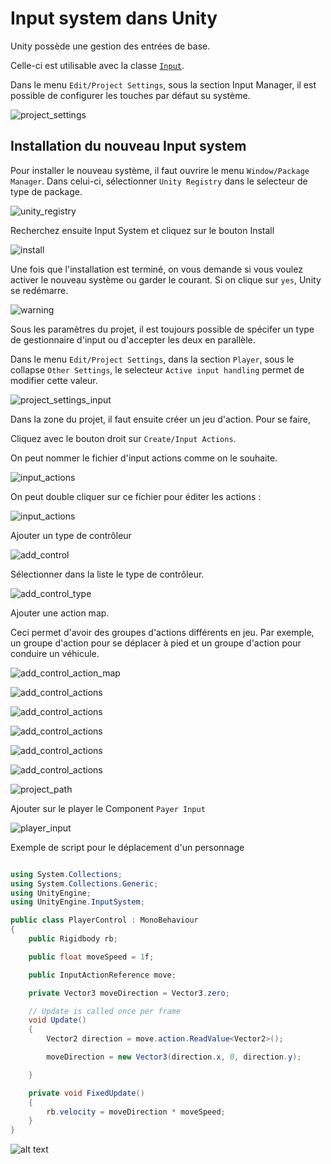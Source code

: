 # Input system dans Unity

Unity possède une gestion des entrées de base.

Celle-ci est utilisable avec la classe [```Input```](https://docs.unity3d.com/ScriptReference/Input.html). 

Dans le menu ```Edit/Project Settings```, sous la section Input Manager, il est possible de configurer les touches par défaut su système.

![project_settings](Images/inputsystem_project_settings.png)

## Installation du nouveau Input system

Pour installer le nouveau système, il faut ouvrire le menu ```Window/Package Manager```. Dans celui-ci, sélectionner  ```Unity Registry``` dans le selecteur de type de package.

![unity_registry](Images/inputsystem_unity_registry.png)

Recherchez ensuite Input System et cliquez sur le bouton Install

![install](Images/inputsystem_install.png)

Une fois que l'installation est terminé, on vous demande si vous voulez activer le nouveau système ou garder le courant. Si on clique sur ```yes```, Unity se redémarre.

![warning](Images/inputsystem_warning.png)

Sous les paramètres du projet, il est toujours possible de spécifer un type de gestionnaire d'input ou d'accepter les deux en parallèle.

Dans le menu ```Edit/Project Settings```, dans la section ```Player```, sous le collapse ```Other Settings```, le selecteur ```Active input handling``` permet de modifier cette valeur.

![project_settings_input](Images/inputsystem_project_settings_input.png)


Dans la zone du projet, il faut ensuite créer un jeu d'action. Pour se faire, 

Cliquez avec le bouton droit sur ```Create/Input Actions```.

On peut nommer le fichier d'input actions comme on le souhaite.

![input_actions](Images/inputsystem_input_actions_file.png)

On peut double cliquer sur ce fichier pour éditer les actions :

![input_actions](Images/inputsystem_input_actions.png)

Ajouter un type de contrôleur

![add_control](Images/inputsystem_add_control.png)

Sélectionner dans la liste le type de contrôleur.

![add_control_type](Images/inputsystem_add_control_type.png)

Ajouter une action map.

Ceci permet d'avoir des groupes d'actions différents en jeu. Par exemple, un groupe d'action pour se déplacer à pied et un groupe d'action pour conduire un véhicule.

![add_control_action_map](Images/inputsystem_add_control_action_map.png)

![add_control_actions](Images/inputsystem_add_control_actions.png)

![add_control_actions](Images/inputsystem_add_control_actions-1.png)

![add_control_actions](Images/inputsystem_add_control_actions-2.png)

![add_control_actions](Images/inputsystem_add_control_actions-3.png)

![add_control_actions](Images/inputsystem_add_control_actions-4.png)

![project_path](Images/inputsystem_project_path.png)

Ajouter sur le player le Component ```Payer Input```

![player_input](Images/inputsystem_player_input.png)

Exemple de script pour le déplacement d'un personnage

```c#

using System.Collections;
using System.Collections.Generic;
using UnityEngine;
using UnityEngine.InputSystem;

public class PlayerControl : MonoBehaviour
{
    public Rigidbody rb;

    public float moveSpeed = 1f;

    public InputActionReference move;

    private Vector3 moveDirection = Vector3.zero;

    // Update is called once per frame
    void Update()
    {
        Vector2 direction = move.action.ReadValue<Vector2>();

        moveDirection = new Vector3(direction.x, 0, direction.y);

    }

    private void FixedUpdate()
    {
        rb.velocity = moveDirection * moveSpeed;
    }
}

```

![alt text](Images/inputsystem_example.png)
